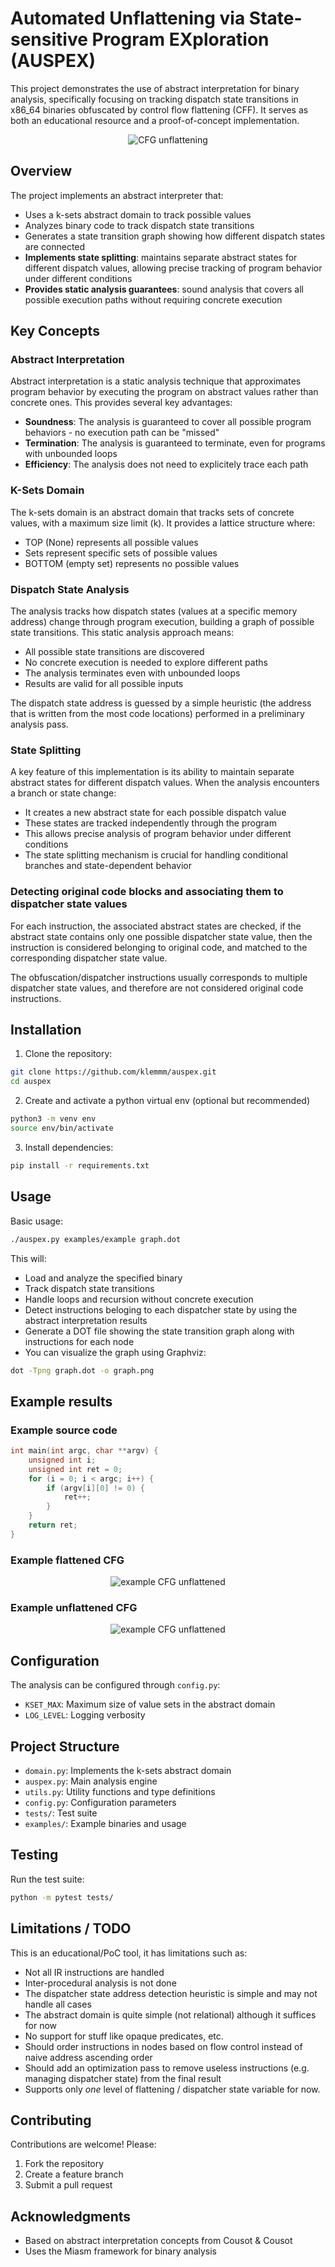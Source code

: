 # Automated Unflattening via State-sensitive Program EXploration (AUSPEX)

This project demonstrates the use of abstract interpretation for binary analysis, specifically focusing on tracking dispatch state transitions in x86_64 binaries obfuscated by control flow flattening (CFF). It serves as both an educational resource and a proof-of-concept implementation.

<p align="center">
  <img src="https://raw.githubusercontent.com/klemmm/auspex/refs/heads/main/doc/schema.png" alt="CFG unflattening"/>
</p>

## Overview

The project implements an abstract interpreter that:
- Uses a k-sets abstract domain to track possible values
- Analyzes binary code to track dispatch state transitions
- Generates a state transition graph showing how different dispatch states are connected
- **Implements state splitting**: maintains separate abstract states for different dispatch values, allowing precise tracking of program behavior under different conditions
- **Provides static analysis guarantees**: sound analysis that covers all possible execution paths without requiring concrete execution

## Key Concepts

### Abstract Interpretation
Abstract interpretation is a static analysis technique that approximates program behavior by executing the program on abstract values rather than concrete ones. This provides several key advantages:

- **Soundness**: The analysis is guaranteed to cover all possible program behaviors - no execution path can be "missed"
- **Termination**: The analysis is guaranteed to terminate, even for programs with unbounded loops
- **Efficiency**: The analysis does not need to explicitely trace each path

### K-Sets Domain
The k-sets domain is an abstract domain that tracks sets of concrete values, with a maximum size limit (k). It provides a lattice structure where:
- TOP (None) represents all possible values
- Sets represent specific sets of possible values
- BOTTOM (empty set) represents no possible values

### Dispatch State Analysis
The analysis tracks how dispatch states (values at a specific memory address) change through program execution, building a graph of possible state transitions. This static analysis approach means:
- All possible state transitions are discovered
- No concrete execution is needed to explore different paths
- The analysis terminates even with unbounded loops
- Results are valid for all possible inputs

The dispatch state address is guessed by a simple heuristic (the address that is written from the most code locations) performed in a preliminary analysis pass.

### State Splitting
A key feature of this implementation is its ability to maintain separate abstract states for different dispatch values. When the analysis encounters a branch or state change:
- It creates a new abstract state for each possible dispatch value
- These states are tracked independently through the program
- This allows precise analysis of program behavior under different conditions
- The state splitting mechanism is crucial for handling conditional branches and state-dependent behavior

### Detecting original code blocks and associating them to dispatcher state values

For each instruction, the associated abstract states are checked, if the abstract state contains only one possible dispatcher state value, then the instruction is considered belonging to original code, and matched to the corresponding dispatcher state value.

The obfuscation/dispatcher instructions usually corresponds to multiple dispatcher state values, and therefore are not considered original code instructions.

## Installation

1. Clone the repository:
```bash
git clone https://github.com/klemmm/auspex.git
cd auspex
```

2. Create and activate a python virtual env (optional but recommended)
```bash
python3 -m venv env
source env/bin/activate
```

3. Install dependencies:
```bash
pip install -r requirements.txt
```

## Usage

Basic usage:
```bash
./auspex.py examples/example graph.dot
```

This will:
- Load and analyze the specified binary
- Track dispatch state transitions
- Handle loops and recursion without concrete execution
- Detect instructions beloging to each dispatcher state by using the abstract interpretation results
- Generate a DOT file showing the state transition graph along with instructions for each node
- You can visualize the graph using Graphviz:
```bash
dot -Tpng graph.dot -o graph.png
```

## Example results 

### Example source code

```c
int main(int argc, char **argv) {
    unsigned int i;
    unsigned int ret = 0;
    for (i = 0; i < argc; i++) {
        if (argv[i][0] != 0) {
            ret++;
        }
    }
    return ret;
}
```

### Example flattened CFG

<p align="center">
  <img src="https://raw.githubusercontent.com/klemmm/auspex/refs/heads/main/examples/example-flattened.png" alt="example CFG unflattened"/>
</p>

### Example unflattened CFG

<p align="center">
  <img src="https://raw.githubusercontent.com/klemmm/auspex/refs/heads/main/examples/example.png" alt="example CFG unflattened"/>
</p>

## Configuration

The analysis can be configured through `config.py`:
- `KSET_MAX`: Maximum size of value sets in the abstract domain
- `LOG_LEVEL`: Logging verbosity

## Project Structure

- `domain.py`: Implements the k-sets abstract domain
- `auspex.py`: Main analysis engine
- `utils.py`: Utility functions and type definitions
- `config.py`: Configuration parameters
- `tests/`: Test suite
- `examples/`: Example binaries and usage

## Testing

Run the test suite:
```bash
python -m pytest tests/
```

## Limitations / TODO

This is an educational/PoC tool, it has limitations such as: 
- Not all IR instructions are handled
- Inter-procedural analysis is not done
- The dispatcher state address detection heuristic is simple and may not handle all cases
- The abstract domain is quite simple (not relational) although it suffices for now 
- No support for stuff like opaque predicates, etc. 
- Should order instructions in nodes based on flow control instead of naive address ascending order
- Should add an optimization pass to remove useless instructions (e.g. managing dispatcher state) from the final result
- Supports only *one* level of flattening / dispatcher state variable for now.

## Contributing

Contributions are welcome! Please:
1. Fork the repository
2. Create a feature branch
3. Submit a pull request

## Acknowledgments

- Based on abstract interpretation concepts from Cousot & Cousot
- Uses the Miasm framework for binary analysis 
